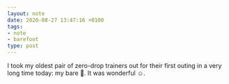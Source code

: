 ```yaml
---
layout: note
date: 2020-08-27 13:47:16 +0100
tags:
- note
- barefoot
type: post
---
```


I took my oldest pair of zero-drop trainers out for their first outing in a very long time today: my bare 👣. It was wonderful ☺️.

